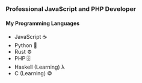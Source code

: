 ### Professional JavaScript and PHP Developer

#### My Programming Languages

- JavaScript ☕
- Python 🐍
- Rust ⚙️
- PHP 🗄️
- Haskell (Learning) λ
- C (Learning) ©️

<div style="display: grid; grid-template-columns: 1fr 1fr; gap: 1rem;">
<img src="http://github-readme-streak-stats.herokuapp.com/?user=morrigan-plus-plus&theme=jolly&hide_border=true&date_format=M%20j%5B%2C%20Y%5D" alt="" />
<img src="https://github-readme-stats.vercel.app/api?username=farkon00&theme=radical&count_private=true&show_icons=true" alt="" />
</div>
